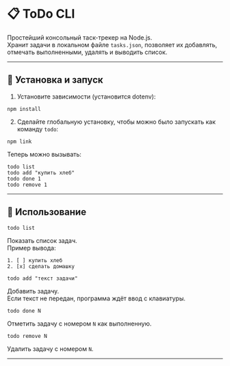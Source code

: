 # 📋 ToDo CLI

Простейший консольный таск-трекер на Node.js.  
Хранит задачи в локальном файле `tasks.json`, позволяет их добавлять, отмечать выполненными, удалять и выводить список.

---

## 🚀 Установка и запуск

1. Установите зависимости (установится dotenv):

```
npm install
```

2. Сделайте глобальную установку, чтобы можно было запускать как команду `todo`:

```
npm link
```

Теперь можно вызывать:

```
todo list
todo add "купить хлеб"
todo done 1
todo remove 1
```

---

## 📖 Использование

```
todo list
```
Показать список задач.  
Пример вывода:
```
1. [ ] купить хлеб
2. [x] сделать домашку
```

```
todo add "текст задачи"
```
Добавить задачу.  
Если текст не передан, программа ждёт ввод с клавиатуры.

```
todo done N
```
Отметить задачу с номером `N` как выполненную.

```
todo remove N
```
Удалить задачу с номером `N`.

---
